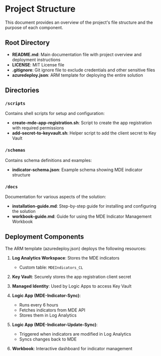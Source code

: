 # Project Structure

This document provides an overview of the project's file structure and the purpose of each component.

## Root Directory

- **README.md**: Main documentation file with project overview and deployment instructions
- **LICENSE**: MIT License file
- **.gitignore**: Git ignore file to exclude credentials and other sensitive files
- **azuredeploy.json**: ARM template for deploying the entire solution

## Directories

### `/scripts`

Contains shell scripts for setup and configuration:

- **create-mde-app-registration.sh**: Script to create the app registration with required permissions
- **add-secret-to-keyvault.sh**: Helper script to add the client secret to Key Vault

### `/schemas`

Contains schema definitions and examples:

- **indicator-schema.json**: Example schema showing MDE indicator structure

### `/docs`

Documentation for various aspects of the solution:

- **installation-guide.md**: Step-by-step guide for installing and configuring the solution
- **workbook-guide.md**: Guide for using the MDE Indicator Management Workbook

## Deployment Components

The ARM template (azuredeploy.json) deploys the following resources:

1. **Log Analytics Workspace**: Stores the MDE indicators
   - Custom table: `MDEIndicators_CL`

2. **Key Vault**: Securely stores the app registration client secret

3. **Managed Identity**: Used by Logic Apps to access Key Vault

4. **Logic App (MDE-Indicator-Sync)**: 
   - Runs every 6 hours
   - Fetches indicators from MDE API
   - Stores them in Log Analytics

5. **Logic App (MDE-Indicator-Update-Sync)**:
   - Triggered when indicators are modified in Log Analytics
   - Syncs changes back to MDE

6. **Workbook**: Interactive dashboard for indicator management
